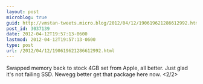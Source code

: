 ```yaml
---
layout: post
microblog: true
guid: http://vmstan-tweets.micro.blog/2012/04/12/190619621286612992.html
post_id: 3037139
date: 2012-04-12T19:57:13-0600
lastmod: 2012-04-12T19:57:13-0600
type: post
url: /2012/04/12/190619621286612992.html
---
```

Swapped memory back to stock 4GB set from Apple, all better. Just glad it's not failing SSD. Newegg better get that package here now. &lt;2/2&gt;
